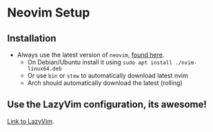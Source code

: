 # Neovim Setup

## Installation

- Always use the latest version of `neovim`, [found here](https://github.com/neovim/neovim/releases/).
  - On Debian/Ubuntu install it using `sudo apt install ./nvim-linux64.deb`
  - Or use `bin` or `stew` to automatically download latest nvim
  - Arch should automatically download the latest (rolling)

## Use the LazyVim configuration, its awesome!

[Link to LazyVim](https://www.lazyvim.org/installation).
